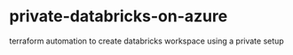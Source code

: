 # private-databricks-on-azure
terraform automation to create databricks workspace using a private setup
